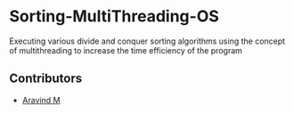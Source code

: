 # Sorting-MultiThreading-OS
Executing various divide and conquer sorting algorithms using the concept of multithreading to increase the time efficiency of the program

## Contributors
- <a href="https://github.com/Aravindkrish25">Aravind M </a>